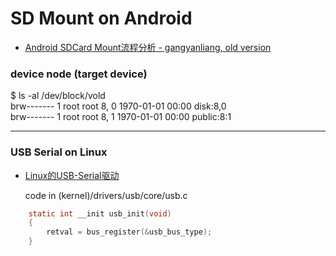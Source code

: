 # SD Mount on Android
* [Android SDCard Mount流程分析 - gangyanliang, old version](https://blog.csdn.net/gangyanliang/article/details/8254478)


### device node (target device)
$ ls -al /dev/block/vold  
brw------- 1 root root 8,   0 1970-01-01 00:00 disk:8,0  
brw------- 1 root root 8,   1 1970-01-01 00:00 public:8:1  

***

### USB Serial on Linux
* [Linux的USB-Serial驱动](https://blog.csdn.net/gangyanliang/article/details/8276978)  

    code in (kernel)/drivers/usb/core/usb.c
```c
    static int __init usb_init(void)
    {
        retval = bus_register(&usb_bus_type);
    }    
```
